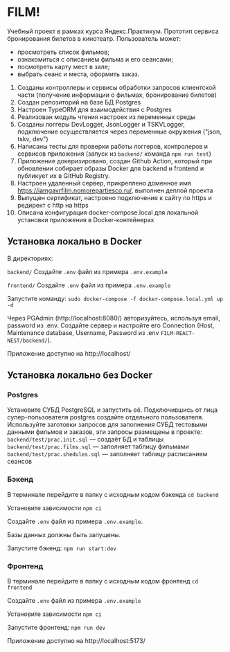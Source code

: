 # FILM!
Учебный проект в рамках курса Яндекс.Практикум. 
Прототип сервиса бронирования билетов в кинотеатр. Пользователь может:
- просмотреть список фильмов;
- ознакомиться с описанием фильма и его сеансами;
- посмотреть карту мест в зале;
- выбрать сеанс и места, оформить заказ.

1. Созданы контроллеры и сервисы обработки запросов клиентской части (получение информации о фильмах, бронирование билетов)
2. Создан репозиторий на базе БД Postgres
3. Настроен TypeORM для взаимодействия с Postgres
4. Реализован модуль чтения настроек из переменных среды
5. Созданы логгеры DevLogger, JsonLogger и TSKVLogger, подключение осуществляется через переменные окружения ("json, tskv, dev")
6. Написаны тесты для проверки работы логгеров, контролеров и сервисов приложения (запуск из `backend/` команда `npm run test`)
7. Приложение докеризировано, создан Github Action, который при обновлении собирает образы Docker для backend и frontend и публикует их в GitHub Registry.
8. Настроен удаленный сервер, прикреплено доменное имя https://iamgavrfilm.nomorepartiesco.ru/, выполнен деплой проекта
9. Выпущен сертификат, настроено подключение к сайту по https и редирект с http на https
10. Описана конфигурация docker-compose.local для локальной установки приложения в Docker-контейнерах


## Установка локально в Docker

В директориях:

`backend/`
Создайте `.env` файл из примера `.env.example`

`frontend/`
Создайте `.env` файл из примера `.env.example`

Запустите команду:
`sudo docker-compose -f docker-compose.local.yml up -d`

Через PGAdmin (http://localhost:8080/) авторизуйтесь, используя email, password из .env.
Создайте сервер и настройте его Connection (Host, Maintenance database, Username, Password из .env `FILM-REACT-NEST/backend/`).

Приложение доступно на http://localhost/ 

## Установка локально без Docker 

### Postgres
Установите СУБД PostgreSQL и запустить её. 
Подключившись от лица супер-пользователя postgres создайте отдельного пользователя.
Используйте заготовки запросов для заполнения СУБД тестовыми данными фильмов и заказов, эти запросы размещены в проекте:
`backend/test/prac.init.sql` — создаёт БД и таблицы
`backend/test/prac.films.sql` — заполняет таблицу фильмами
`backend/test/prac.shedules.sql` — заполняет таблицу расписанием сеансов

### Бэкенд

В терминале перейдите в папку с исходным кодом бэкенда
`cd backend`

Установите зависимости
`npm ci`

Создайте `.env` файл из примера `.env.example`.

Базы данных должны быть запущены.

Запустите бэкенд:
`npm run start:dev`

### Фронтенд

В терминале перейдите в папку с исходным кодом фронтенд
`cd frontend`

Создайте `.env` файл из примера `.env.example`

Установите зависимости
`npm ci`

Запустите фронтенд:
`npm run dev`

Приложение доступно на http://localhost:5173/ 



